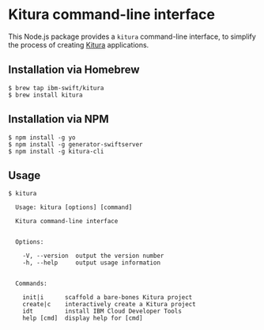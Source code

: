 # Kitura command-line interface

This Node.js package provides a `kitura` command-line interface, to simplify the process of creating [Kitura](https://github.com/IBM-Swift/Kitura) applications.

## Installation via Homebrew

```
$ brew tap ibm-swift/kitura
$ brew install kitura
```

## Installation via NPM

```
$ npm install -g yo
$ npm install -g generator-swiftserver
$ npm install -g kitura-cli
```

## Usage

```
$ kitura

  Usage: kitura [options] [command]

  Kitura command-line interface


  Options:

    -V, --version  output the version number
    -h, --help     output usage information


  Commands:

    init|i      scaffold a bare-bones Kitura project
    create|c    interactively create a Kitura project
    idt         install IBM Cloud Developer Tools
    help [cmd]  display help for [cmd]
```
